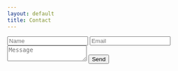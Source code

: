 ```yaml
---
layout: default
title: Contact
---
```


<form action="https://formspree.io/mjvazzpd" method="POST">
    <input type="text" name="name" placeholder="Name">
    <input type="email" name="_replyto" placeholder="Email">
    <textarea placeholder="Message"></textarea>
    <button type="submit">Send</button>
</form>
